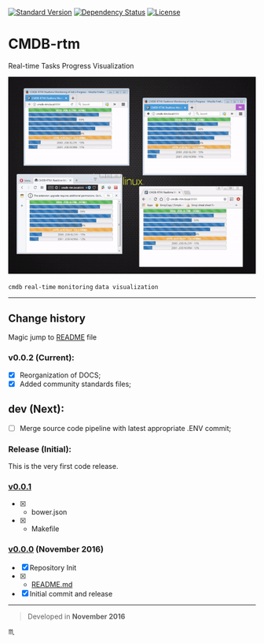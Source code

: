 [![Standard Version](https://img.shields.io/badge/release-standard%20version-brightgreen.svg?style=plastic)](https://github.com/conventional-changelog/standard-version)
[![Dependency Status](https://david-dm.org/tbaltrushaitis/cmdb-rtm.svg?theme=shields.io)](https://david-dm.org/tbaltrushaitis/cmdb-rtm)
[![License](https://img.shields.io/badge/license-MIT-green.svg?style=flat)](https://github.com/tbaltrushaitis/cmdb-rtm/blob/master/LICENSE)

# CMDB-rtm #

Real-time Tasks Progress Visualization

![Real Time Jobs Progress View](assets/img/cmdb-rtm-poc-4-windows.gif)

`cmdb` `real-time` `monitoring` `data visualization`

---

## Change history ##

Magic jump to [README] file

### v0.0.2 (Current): ###
- [x] Reorganization of DOCS;
- [x] Added community standards files;

## dev (Next): ##
- [ ] Merge source code pipeline with latest appropriate .ENV commit;

### Release (Initial): ###

This is the very first code release.

### [v0.0.1](README.md) ###

 - [x] + bower.json
 - [x] + Makefile

### [v0.0.0](#) (November 2016) ###
- [x] Repository Init
- [x] + [README.md]
- [x] Initial commit and release

---

> Developed in **November 2016**

:scorpius:

[readme]: README.md
[README.md]: README.md
